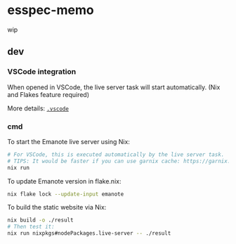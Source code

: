 # esspec-memo

wip

## dev

### VSCode integration

When opened in VSCode, the live server task will start automatically. (Nix and Flakes feature required)

More details: [`.vscode`](.vscode)

### cmd

To start the Emanote live server using Nix:

```sh
# For VSCode, this is executed automatically by the live server task.
# TIPS: It would be faster if you can use garnix cache: https://garnix.io/docs/caching
nix run
```

To update Emanote version in flake.nix:

```sh
nix flake lock --update-input emanote
```

To build the static website via Nix:

```sh
nix build -o ./result
# Then test it:
nix run nixpkgs#nodePackages.live-server -- ./result
```
